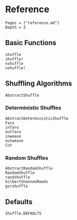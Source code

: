 # Reference

```@contents
Pages = ["reference.md"]
Depth = 3
```

## Basic Functions

```@docs
shuffle
shuffle!
nshuffle
nshuffle!
```

## Shuffling Algorithms

```@docs
AbstractShuffle
```

### Deterministic Shuffles

```@docs
AbstractDeterministicShuffle
Faro
infaro
outfaro
inweave
outweave
Cut
```

### Random Shuffles

```@docs
AbstractRandomShuffle
RandomShuffle
randshuffle
GilbertShannonReeds
gsrshuffle
```

## Defaults

```@docs
Shuffle.DEFAULTS
```
